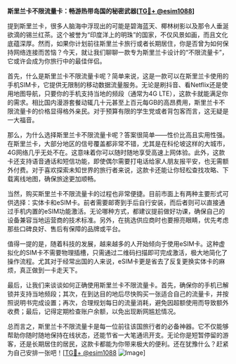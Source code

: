 **斯里兰卡不限流量卡：畅游热带岛国的秘密武器[[TG💪+ @esim1088](https://t.me/s/esim1088)]**

提到斯里兰卡，很多人脑海中浮现出的可能是碧海蓝天、椰林树影以及那令人垂涎欲滴的锡兰红茶。这个被誉为“印度洋上的明珠”的国家，不仅风景如画，而且文化底蕴深厚。然而，如果你计划前往斯里兰卡旅行或者长期居住，你是否曾为如何保持网络连接而苦恼？今天，就让我们聊聊一款专为斯里兰卡设计的“不限流量卡”，它或许会成为你旅行中的最佳伴侣。

首先，什么是斯里兰卡不限流量卡呢？简单来说，这是一款可以在斯里兰卡使用的手机SIM卡，它提供无限制的移动数据流量服务。无论是刷抖音、看Netflix还是使用地图导航，只要你的手机支持当地的频段（通常为4G LTE），这款卡就能满足你的需求。相比国内漫游套餐动辄几十元甚至上百元每GB的高昂费用，斯里兰卡不限流量卡的价格显得格外亲民。对于预算有限的学生党或者背包客而言，这无疑是一大福音。

那么，为什么选择斯里兰卡不限流量卡呢？答案很简单——性价比高且实用性强。在斯里兰卡，大部分地区的信号覆盖都非常不错，尤其是在科伦坡这样的大城市，4G网络几乎无处不在。这意味着你可以随时随地享受高速上网体验。此外，这款卡还支持语音通话和短信功能，即使偶尔需要打电话给家人朋友报平安，也无需额外付费。对于喜欢探索未知世界的旅行者来说，这款卡还能让你轻松查找攻略、下载离线地图，确保旅途更加顺畅。

当然，购买斯里兰卡不限流量卡的过程也非常便捷。目前市面上有两种主要形式可供选择：实体卡和eSIM卡。前者需要邮寄到手后自行安装，而后者则可以直接通过手机内置的eSIM功能激活。无论哪种方式，都建议提前做好功课，确保自己的设备兼容当地运营商的技术标准。另外，在挑选供应商时也要擦亮眼睛，优先考虑那些口碑良好、售后有保障的品牌或平台。

值得一提的是，随着科技的发展，越来越多的人开始倾向于使用eSIM卡。这种虚拟化的SIM卡不需要物理插槽，只需通过二维码扫描即可完成激活，极大地简化了操作流程。尤其对于经常出国的人来说，eSIM卡更是省去了反复更换实体卡的麻烦，真正做到一卡走天下。

最后，让我们来谈谈如何正确使用斯里兰卡不限流量卡。首先，确保你的手机已解锁并支持当地频段；其次，在到达目的地后尽快购买一张适合自己的流量卡，并按照说明书完成设置；再次，合理规划每日的流量消耗，避免因超额使用而导致额外收费；最后，记得定期检查账户余额，以免出现断网尴尬情况。

总而言之，斯里兰卡不限流量卡是每一位前往该国旅行者的必备神器。它不仅能够帮助你随时随地保持在线状态，还能节省一大笔通讯开支。无论你是短暂停留的游客，还是长期居住的居民，这款卡都能为你带来极大的便利。还在犹豫什么？赶紧为自己安排一张吧！[[TG💪+ @esim1088](https://t.me/s/esim1088) ![Image](https://i.postimg.cc/4NQfJmqS/Snipaste-2025-05-13-00-14-12.png)]